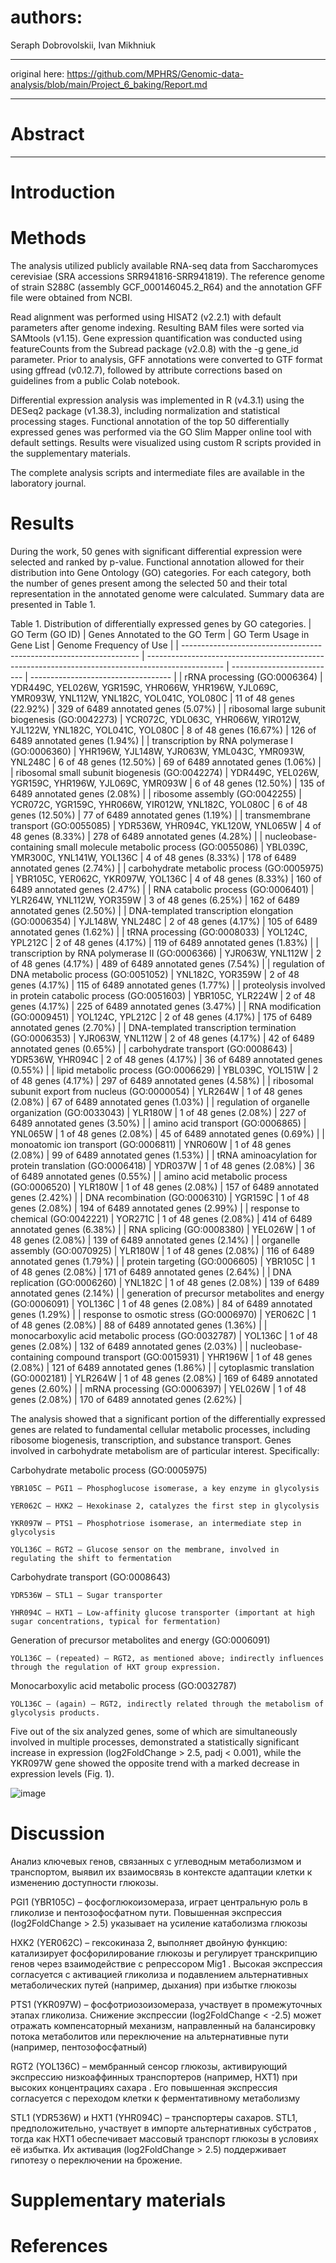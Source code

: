 # authors:
Seraph Dobrovolskii,
Ivan Mikhniuk

---

original here:
https://github.com/MPHRS/Genomic-data-analysis/blob/main/Project_6_baking/Report.md

---

# **Abstract**


---

# **Introduction**



# **Methods**
The analysis utilized publicly available RNA-seq data from Saccharomyces cerevisiae (SRA accessions SRR941816-SRR941819). The reference genome of strain S288C (assembly GCF_000146045.2_R64) and the annotation GFF file were obtained from NCBI.

Read alignment was performed using HISAT2 (v2.2.1) with default parameters after genome indexing. Resulting BAM files were sorted via SAMtools (v1.15). Gene expression quantification was conducted using featureCounts from the Subread package (v2.0.8) with the -g gene_id parameter. Prior to analysis, GFF annotations were converted to GTF format using gffread (v0.12.7), followed by attribute corrections based on guidelines from a public Colab notebook.

Differential expression analysis was implemented in R (v4.3.1) using the DESeq2 package (v1.38.3), including normalization and statistical processing stages. Functional annotation of the top 50 differentially expressed genes was performed via the GO Slim Mapper online tool with default settings. Results were visualized using custom R scripts provided in the supplementary materials.

The complete analysis scripts and intermediate files are available in the laboratory journal.


# **Results**
During the work, 50 genes with significant differential expression were selected and ranked by p-value. Functional annotation allowed for their distribution into Gene Ontology (GO) categories. For each category, both the number of genes present among the selected 50 and their total representation in the annotated genome were calculated. Summary data are presented in Table 1.

Table 1. Distribution of differentially expressed genes by GO categories.
| GO Term (GO ID)                                                     | Genes Annotated to the GO Term                                                                    | GO Term Usage in Gene List | Genome Frequency of Use             |
| ------------------------------------------------------------------- | ------------------------------------------------------------------------------------------------- | -------------------------- | ----------------------------------- |
| rRNA processing (GO:0006364)                                        | YDR449C, YEL026W, YGR159C, YHR066W, YHR196W, YJL069C, YMR093W, YNL112W, YNL182C, YOL041C, YOL080C | 11 of 48 genes (22.92%)    | 329 of 6489 annotated genes (5.07%) |
| ribosomal large subunit biogenesis (GO:0042273)                     | YCR072C, YDL063C, YHR066W, YIR012W, YJL122W, YNL182C, YOL041C, YOL080C                            | 8 of 48 genes (16.67%)     | 126 of 6489 annotated genes (1.94%) |
| transcription by RNA polymerase I (GO:0006360)                      | YHR196W, YJL148W, YJR063W, YML043C, YMR093W, YNL248C                                              | 6 of 48 genes (12.50%)     | 69 of 6489 annotated genes (1.06%)  |
| ribosomal small subunit biogenesis (GO:0042274)                     | YDR449C, YEL026W, YGR159C, YHR196W, YJL069C, YMR093W                                              | 6 of 48 genes (12.50%)     | 135 of 6489 annotated genes (2.08%) |
| ribosome assembly (GO:0042255)                                      | YCR072C, YGR159C, YHR066W, YIR012W, YNL182C, YOL080C                                              | 6 of 48 genes (12.50%)     | 77 of 6489 annotated genes (1.19%)  |
| transmembrane transport (GO:0055085)                                | YDR536W, YHR094C, YKL120W, YNL065W                                                                | 4 of 48 genes (8.33%)      | 278 of 6489 annotated genes (4.28%) |
| nucleobase-containing small molecule metabolic process (GO:0055086) | YBL039C, YMR300C, YNL141W, YOL136C                                                                | 4 of 48 genes (8.33%)      | 178 of 6489 annotated genes (2.74%) |
| carbohydrate metabolic process (GO:0005975)                         | YBR105C, YER062C, YKR097W, YOL136C                                                                | 4 of 48 genes (8.33%)      | 160 of 6489 annotated genes (2.47%) |
| RNA catabolic process (GO:0006401)                                  | YLR264W, YNL112W, YOR359W                                                                         | 3 of 48 genes (6.25%)      | 162 of 6489 annotated genes (2.50%) |
| DNA-templated transcription elongation (GO:0006354)                 | YJL148W, YNL248C                                                                                  | 2 of 48 genes (4.17%)      | 105 of 6489 annotated genes (1.62%) |
| tRNA processing (GO:0008033)                                        | YOL124C, YPL212C                                                                                  | 2 of 48 genes (4.17%)      | 119 of 6489 annotated genes (1.83%) |
| transcription by RNA polymerase II (GO:0006366)                     | YJR063W, YNL112W                                                                                  | 2 of 48 genes (4.17%)      | 489 of 6489 annotated genes (7.54%) |
| regulation of DNA metabolic process (GO:0051052)                    | YNL182C, YOR359W                                                                                  | 2 of 48 genes (4.17%)      | 115 of 6489 annotated genes (1.77%) |
| proteolysis involved in protein catabolic process (GO:0051603)      | YBR105C, YLR224W                                                                                  | 2 of 48 genes (4.17%)      | 225 of 6489 annotated genes (3.47%) |
| RNA modification (GO:0009451)                                       | YOL124C, YPL212C                                                                                  | 2 of 48 genes (4.17%)      | 175 of 6489 annotated genes (2.70%) |
| DNA-templated transcription termination (GO:0006353)                | YJR063W, YNL112W                                                                                  | 2 of 48 genes (4.17%)      | 42 of 6489 annotated genes (0.65%)  |
| carbohydrate transport (GO:0008643)                                 | YDR536W, YHR094C                                                                                  | 2 of 48 genes (4.17%)      | 36 of 6489 annotated genes (0.55%)  |
| lipid metabolic process (GO:0006629)                                | YBL039C, YOL151W                                                                                  | 2 of 48 genes (4.17%)      | 297 of 6489 annotated genes (4.58%) |
| ribosomal subunit export from nucleus (GO:0000054)                  | YLR264W                                                                                           | 1 of 48 genes (2.08%)      | 67 of 6489 annotated genes (1.03%)  |
| regulation of organelle organization (GO:0033043)                   | YLR180W                                                                                           | 1 of 48 genes (2.08%)      | 227 of 6489 annotated genes (3.50%) |
| amino acid transport (GO:0006865)                                   | YNL065W                                                                                           | 1 of 48 genes (2.08%)      | 45 of 6489 annotated genes (0.69%)  |
| monoatomic ion transport (GO:0006811)                               | YNR060W                                                                                           | 1 of 48 genes (2.08%)      | 99 of 6489 annotated genes (1.53%)  |
| tRNA aminoacylation for protein translation (GO:0006418)            | YDR037W                                                                                           | 1 of 48 genes (2.08%)      | 36 of 6489 annotated genes (0.55%)  |
| amino acid metabolic process (GO:0006520)                           | YLR180W                                                                                           | 1 of 48 genes (2.08%)      | 157 of 6489 annotated genes (2.42%) |
| DNA recombination (GO:0006310)                                      | YGR159C                                                                                           | 1 of 48 genes (2.08%)      | 194 of 6489 annotated genes (2.99%) |
| response to chemical (GO:0042221)                                   | YOR271C                                                                                           | 1 of 48 genes (2.08%)      | 414 of 6489 annotated genes (6.38%) |
| RNA splicing (GO:0008380)                                           | YEL026W                                                                                           | 1 of 48 genes (2.08%)      | 139 of 6489 annotated genes (2.14%) |
| organelle assembly (GO:0070925)                                     | YLR180W                                                                                           | 1 of 48 genes (2.08%)      | 116 of 6489 annotated genes (1.79%) |
| protein targeting (GO:0006605)                                      | YBR105C                                                                                           | 1 of 48 genes (2.08%)      | 171 of 6489 annotated genes (2.64%) |
| DNA replication (GO:0006260)                                        | YNL182C                                                                                           | 1 of 48 genes (2.08%)      | 139 of 6489 annotated genes (2.14%) |
| generation of precursor metabolites and energy (GO:0006091)         | YOL136C                                                                                           | 1 of 48 genes (2.08%)      | 84 of 6489 annotated genes (1.29%)  |
| response to osmotic stress (GO:0006970)                             | YER062C                                                                                           | 1 of 48 genes (2.08%)      | 88 of 6489 annotated genes (1.36%)  |
| monocarboxylic acid metabolic process (GO:0032787)                  | YOL136C                                                                                           | 1 of 48 genes (2.08%)      | 132 of 6489 annotated genes (2.03%) |
| nucleobase-containing compound transport (GO:0015931)               | YHR196W                                                                                           | 1 of 48 genes (2.08%)      | 121 of 6489 annotated genes (1.86%) |
| cytoplasmic translation (GO:0002181)                                | YLR264W                                                                                           | 1 of 48 genes (2.08%)      | 169 of 6489 annotated genes (2.60%) |
| mRNA processing (GO:0006397)                                        | YEL026W                                                                                           | 1 of 48 genes (2.08%)      | 170 of 6489 annotated genes (2.62%) |

The analysis showed that a significant portion of the differentially expressed genes are related to fundamental cellular metabolic processes, including ribosome biogenesis, transcription, and substance transport.
Genes involved in carbohydrate metabolism are of particular interest. Specifically:

Carbohydrate metabolic process (GO:0005975)

    YBR105C — PGI1 — Phosphoglucose isomerase, a key enzyme in glycolysis

    YER062C — HXK2 — Hexokinase 2, catalyzes the first step in glycolysis

    YKR097W — PTS1 — Phosphotriose isomerase, an intermediate step in glycolysis

    YOL136C — RGT2 — Glucose sensor on the membrane, involved in regulating the shift to fermentation

Carbohydrate transport (GO:0008643)

    YDR536W — STL1 — Sugar transporter

    YHR094C — HXT1 — Low-affinity glucose transporter (important at high sugar concentrations, typical for fermentation)

Generation of precursor metabolites and energy (GO:0006091)

    YOL136C — (repeated) — RGT2, as mentioned above; indirectly influences through the regulation of HXT group expression.

Monocarboxylic acid metabolic process (GO:0032787)

    YOL136C — (again) — RGT2, indirectly related through the metabolism of glycolysis products.

Five out of the six analyzed genes, some of which are simultaneously involved in multiple processes, demonstrated a statistically significant increase in expression (log2FoldChange > 2.5, padj < 0.001), while the YKR097W gene showed the opposite trend with a marked decrease in expression levels (Fig. 1).

![image](https://github.com/user-attachments/assets/dd05fba3-1cd9-4df3-8258-5d2c712b9048)


  
# **Discussion**
Анализ ключевых генов, связанных с углеводным метаболизмом и транспортом, выявил их взаимосвязь в контексте адаптации клетки к изменению доступности глюкозы.

PGI1 (YBR105C) – фосфоглюкоизомераза, играет центральную роль в гликолизе и пентозофосфатном пути. Повышенная экспрессия (log2FoldChange > 2.5) указывает на усиление катаболизма глюкозы

HXK2 (YER062C) – гексокиназа 2, выполняет двойную функцию: катализирует фосфорилирование глюкозы и регулирует транскрипцию генов через взаимодействие с репрессором Mig1
. Высокая экспрессия согласуется с активацией гликолиза и подавлением альтернативных метаболических путей (например, дыхания) при избытке глюкозы


PTS1 (YKR097W) – фосфотриозоизомераза, участвует в промежуточных этапах гликолиза. Снижение экспрессии (log2FoldChange < -2.5) может отражать компенсаторный механизм, направленный на балансировку потока метаболитов или переключение на альтернативные пути (например, пентозофосфатный)


RGT2 (YOL136C) – мембранный сенсор глюкозы, активирующий экспрессию низкоаффинных транспортеров (например, HXT1) при высоких концентрациях сахара
. Его повышенная экспрессия согласуется с переходом клетки к ферментативному метаболизму


STL1 (YDR536W) и HXT1 (YHR094C) – транспортеры сахаров. STL1, предположительно, участвует в импорте альтернативных субстратов
, тогда как HXT1 обеспечивает массовый транспорт глюкозы в условиях её избытка. Их активация (log2FoldChange > 2.5) поддерживает гипотезу о переключении на брожение.

# **Supplementary materials**


# References

